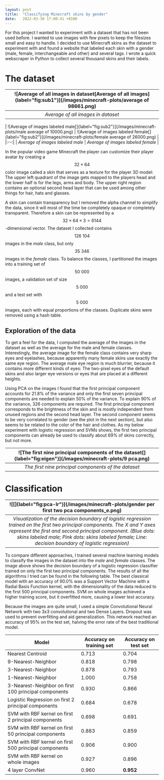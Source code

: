 ```yaml
---
layout: post
title:  "Classifying Minecraft skins by gender"
date:   2022-03-30 17:00:41 +0100
---
```


For this project I wanted to experiment with a dataset that has not been
used before. I wanted to use images with few pixels to keep the filesizes small and easy to handle. I decided to use Minecraft skins as the dataset to
experiment with and found a website that labeled each skin with a gender
(male, female, interchangeable and other) and several tags. I wrote a
quick webscraper in Python to collect several thousand skins and their
labels.

The dataset
===========

|![Average of all images in dataset[Average of all images]{label="fig:sub1"}](/images/minecraft-plots/average of 98661.png) |
|:--:|
| *Average of all images in dataset* |

| ![Average of images labeled male[]{label="fig:sub2"}](/images/minecraft-plots/male average of 10000.png) | ![Average of images labeled female[]{label="fig:sub2"}](/images/minecraft-plots/female average of 26000.png) |
|:--:|
| *Average of images labeled male* | *Average of images labeled female* |

In the popular video game Minecraft the player can customize their
player avatar by creating a $$32 \times 64$$ color image called a *skin*
that serves as a texture for the player 3D model: The upper left
quadrant of the image gets mapped to the players head and the lower half
is for the legs, arms and body. The upper right region contains an
optional second head layer that can be used among other things for hair,
hats and glasses.

A skin can contain transparency but I removed the alpha channel to
simplify the data, since it will most of the time be completely opaque
or completely transparent. Therefore a skin can be represented by a
$$32 \times 64 \times 3 = 6144$$-dimensional vector. The dataset I
collected contains $$126\ 104$$ images in the *male* class, but only
$$35\ 346$$ images in the *female* class. To balance the classes, I
partitioned the images into a training set of $$50\ 000$$ images, a
validation set of size $$5\ 000$$ and a test set with $$5\ 000$$ images,
each with equal proportions of the classes. Duplicate skins were removed using a hash table.

Exploration of the data
-----------------------

To get a feel for the data, I computed the average of the images in the
dataset as well as the average for the male and female classes.
Interestingly, the average image for the female class contains very sharp eyes
and eyelashes, because apparently many female skins use exactly the same eye region. The average male eye region is much blurrier, because it contains more different kinds of eyes: The two-pixel eyes of the default skins and also larger eye versions or eyes that are placed at a different heights.

Using PCA on the images I found that the first principal component accounts
for 21.8% of the variance and only the first seven principal components
are needed to explain 50% of the variance. To explain 90% of the
variance, 326 components are required. The first principal component corresponds to the brightness of the skin and is mostly independent from unused regions and the second head layer. The second component seems to be very correlated to gender (see the plot in the next section), but also seems to be related to the color of the hair and clothes. As my below experiment with logistic regression and SVMs shows, the first two principal components can already be used to classify about 69% of skins correctly, but not more.

|![The first nine principal components of the dataset[]{label="fig:eigen"}](/images/minecraft-plots/9 pca.png) |
|:--:|
| *The first nine principal components of the dataset* |

Classification
==========================

| ![[]{label="fig:pca-lr"}](/images/minecraft-plots/gender per first two pca components_e.png) |
|:--:|
| *Visualization of the decision boundary of logistic regression trained on the first two principal components. The X and Y axes represent the first and second principal component. (Blue dots: skins labeled male; Pink dots: skins labeled female; Line: decision boundary of logistic regression)*|

To compare different approaches, I trained several machine learning models to classify the
images in the dataset into the *male* and *female* classes. The image above shows the
decision boundary of a logistic regression classifier trained on only the first two principal components.
The results of all the algorithms I tried can be found in the following table.
The best classical model with an accuracy of 90.0% was a Support Vector Machine with a
Radial Basis Function kernel, with the dimensionality of the data reduced to the first
500 principal components. SVM on whole images achieved a higher training score,
but it overfitted more, causing a lower test accuracy.

Because the images are quite small, I used a simple Convolutional Neural
Network with two 3x3 convolutional and two Dense Layers. Dropout was
used to prevent overfitting and aid generalization. This network reached
an accuracy of 95% on the test set, halving the error rate of the best
traditional model.


| Model                                                  | Accuracy on training set | Accuracy on test set |
|--------------------------------------------------------|--------------------------|----------------------|
| Nearest Centroid                                       | 0.713                    | 0.704                |
| 9-Nearest-Neighbor                                     | 0.818                    | 0.798                |
| 3-Nearest-Neighbor                                     | 0.878                    | 0.793                |
| 1-Nearest-Neighbor                                     | 1.000                    | 0.758                |
| 3-Nearest-Neighbor on first 100 principal components   | 0.930                    | 0.866                |
| Logistic Regression on first 2 principal components    | 0.684                    | 0.678                |
| SVM with RBF kernel on first 2 principal components    | 0.698                    | 0.691                |
| SVM with RBF kernel on first 50 principal components   | 0.883                    | 0.859                |
| SVM with RBF kernel on first 500 principal components  | 0.906                    | 0.900                |
| SVM with RBF kernel on whole images                    | 0.927                    | 0.896                |
| 4 layer ConvNet                                        | 0.960               | **0.952**           |
